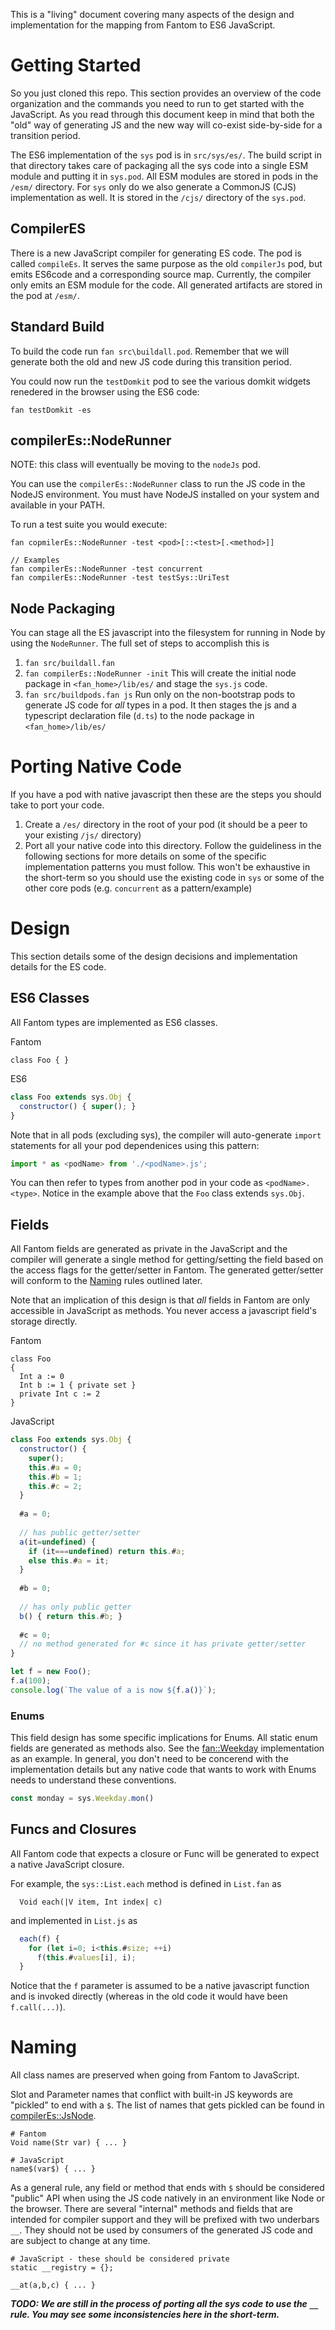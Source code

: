 This is a "living" document covering many aspects of the design and implementation
for the mapping from Fantom to ES6 JavaScript.

# Getting Started
So you just cloned this repo. This section provides an overview of the code
organization and the commands you need to run to get started with the JavaScript.
As you read through this document keep in mind that both the "old" way of generating
JS and the new way will co-exist side-by-side for a transition period.

The ES6 implementation of the `sys` pod is in `src/sys/es/`.  The build script in
that directory takes care of packaging all the sys code into a single ESM module
and putting it in `sys.pod`. All ESM modules are stored in pods in the `/esm/` directory.
For `sys` only do we also generate a CommonJS (CJS) implementation as well. It is stored
in the `/cjs/` directory of the `sys.pod`.

## CompilerES

There is a new JavaScript compiler for generating ES code. The pod is called `compileEs`.
It serves the same purpose as the old `compilerJs` pod, but emits ES6code and a 
corresponding source map. Currently, the compiler only emits an ESM module for the code.
All generated artifacts are stored in the pod at `/esm/`.

## Standard Build

To build the code run `fan src\buildall.pod`. Remember that we will generate both the old and new JS code
during this transition period. 

You could now run the `testDomkit` pod to see the various domkit widgets renedered in the
browser using the ES6 code:

`fan testDomkit -es`

## compilerEs::NodeRunner

NOTE: this class will eventually be moving to the `nodeJs` pod.

You can use the `compilerEs::NodeRunner` class to run the JS code in the NodeJS environment.
You must have NodeJS installed on your system and available in your PATH.

To run a test suite you would execute:

```
fan copmilerEs::NodeRunner -test <pod>[::<test>[.<method>]]

// Examples
fan compilerEs::NodeRunner -test concurrent
fan compilerEs::NodeRunner -test testSys::UriTest
```

## Node Packaging

You can stage all the ES javascript into the filesystem for running in Node by using the `NodeRunner`.
The full set of steps to accomplish this is

1. `fan src/buildall.fan`
2. `fan compilerEs::NodeRunner -init` This will create the initial node package in `<fan_home>/lib/es/`
and stage the `sys.js` code.
3. `fan src/buildpods.fan js` Run only on the non-bootstrap pods to generate JS code for *all* types
in a pod. It then stages the js and a typescript declaration file (`d.ts`) to the node package
in `<fan_home>/lib/es/`

# Porting Native Code
If you have a pod with native javascript then these are the steps you should take to port your
code.

1. Create a `/es/` directory in the root of your pod (it should be a peer to your existing `/js/`
directory)
1. Port all your native code into this directory. Follow the guideliness in the following
sections for more details on some of the specific implementation patterns you must follow.
This won't be exhaustive in the short-term so you should use the existing code in `sys` or
some of the other core pods (e.g. `concurrent` as a pattern/example)

# Design
This section details some of the design decisions and implementation details for the ES code.

## ES6 Classes

All Fantom types are implemented as ES6 classes.  

Fantom
```fantom
class Foo { }
```
ES6
```javascript
class Foo extends sys.Obj {
  constructor() { super(); }
}
```
Note that in all pods (excluding sys), the compiler will auto-generate `import` statements for all
your pod dependenices using this pattern:
```javascript
import * as <podName> from './<podName>.js';
```
You can then refer to types from another pod in your code as `<podName>.<type>`. Notice
in the example above that the `Foo` class extends `sys.Obj`.

## Fields
All Fantom fields are generated as private in the JavaScript and the compiler will generate a single 
method for getting/setting the field based on the access flags for the getter/setter in Fantom. The 
generated getter/setter will conform to the [Naming](#naming) rules outlined later.

Note that an implication of this design is that *all* fields in Fantom are only accessible
in JavaScript as methods. You never access a javascript field's storage directly.

Fantom
```fantom
class Foo
{
  Int a := 0
  Int b := 1 { private set }
  private Int c := 2
}
```
JavaScript
```javascript
class Foo extends sys.Obj {
  constructor() { 
    super();
    this.#a = 0;
    this.#b = 1;
    this.#c = 2;
  }
  
  #a = 0;
  
  // has public getter/setter
  a(it=undefined) {
    if (it===undefined) return this.#a;
    else this.#a = it;
  }
  
  #b = 0;
  
  // has only public getter
  b() { return this.#b; }
  
  #c = 0;
  // no method generated for #c since it has private getter/setter
}

let f = new Foo();
f.a(100);
console.log(`The value of a is now ${f.a()}`);
```

### Enums

This field design has some specific implications for Enums. All static enum fields are generated
as methods also. See the [fan::Weekday](/src/sys/es/Weekday.js) implementation as an example.
In general, you don't need to be concerend with the implementation details but any native
code that wants to work with Enums needs to understand these conventions.

```javascript
const monday = sys.Weekday.mon()
```

## Funcs and Closures
All Fantom code that expects a closure or Func will be generated to expect a native JavaScript
closure.

For example, the `sys::List.each` method is defined in `List.fan` as
```fantom
  Void each(|V item, Int index| c)
```
and implemented in `List.js` as
```javascript
  each(f) {
    for (let i=0; i<this.#size; ++i)
      f(this.#values[i], i);
  }
```
Notice that the `f` parameter is assumed to be a native javascript function and is invoked
directly (whereas in the old code it would have been `f.call(...)`).

# Naming

All class names are preserved when going from Fantom to JavaScript.

Slot and Parameter names that conflict with built-in JS keywords are "pickled" to end with a `$`. The
list of names that gets pickled can be found in [compilerEs::JsNode](/src/compilerEs/fan/ast/JsNode.fan).

```
# Fantom
Void name(Str var) { ... }

# JavaScript
name$(var$) { ... }
```

As a general rule, any field or method that ends with `$` should be considered "public" API when 
using the JS code natively in an environment like Node or the browser. There are several "internal"
methods and fields that are intended for compiler support and they will be prefixed with two underbars
`__`. They should not be used by consumers of the generated JS code and are subject to change at any time.

```
# JavaScript - these should be considered private
static __registry = {};

__at(a,b,c) { ... }
```

***TODO: We are still in the process of porting all the sys code to use the `__` rule. You may see some
inconsistencies here in the short-term.***




